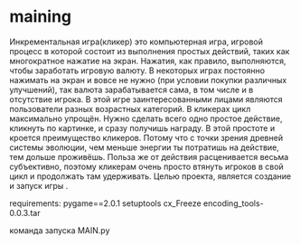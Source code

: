 # maining
Инкрементальная игра(кликер) это компьютерная игра, игровой процесс в которой состоит из выполнения простых действий, таких как многократное нажатие на экран. Нажатия, как правило, выполняются, чтобы заработать игровую валюту. В некоторых играх постоянно нажимать на экран и вовсе не нужно (при условии покупки различных улучшений), так валюта зарабатывается сама, в том числе и в отсутствие игрока.
В этой игре заинтересованными лицами являются пользователи разных возрастных категорий. В кликерах цикл максимально упрощён. Нужно сделать всего одно простое действие, кликнуть по картинке, и сразу получишь награду. В этой простоте и кроется преимущество кликеров. Потому что с точки зрения древней системы эволюции, чем меньше энергии ты потратишь на действие, тем дольше проживёшь. Польза же от действия расценивается весьма субъективно, поэтому кликерам очень просто втянуть игроков в свой цикл и продолжать там удерживать.
Целью проекта, является создание и запуск игры .

requirements:
pygame==2.0.1
setuptools
cx_Freeze
encoding_tools-0.0.3.tar

команда запуска
MAIN.py
